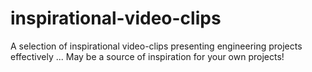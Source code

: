 # inspirational-video-clips
A selection of inspirational video-clips presenting engineering projects effectively ... May be a source of inspiration for your own projects!
